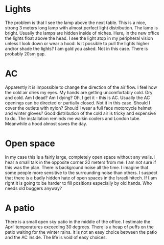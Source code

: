 # Lights

The problem is that I see the lamp above the next table. This is a nice, strong 3 meters long lamp with almost perfect light distribution. The lamp is bright. Usually the lamps are hidden inside of niches. Here, in the new office the lights float above the head. I see the light atop in my peripheral vision unless I look down or wear a hood. Is it possible to pull the lights higher and/or shade the lights? I am gald you asked. Not in this case. There is probably 20sm gap. 

# AC

Apparently it is impossible to change the direction of the air flow. I feel how the cold air dries my eyes. My hands are getting uncomfortably cold. Dry and cold. Am I dead? Am I dying? Oh, I get it - this is AC. Usually the AC openings can be directed or partially closed. Not it in this case. Should I cover the outlets with nylon? Should I wear a full face motorcycle helmet and winter gloves? Good distribution of the cold air is tricky and expensive to do. The installation reminds me walkin coolers and London tube. Meanwhile a hood almost saves the day.

# Open space

In my case this is a fairly large, completely open space without any walls. I hear a small talk in the opposite corner 20 meters from me. I am  not sure if this was the plan. There is background noise all the time. I imagine that some people more sensitive to the surrounding noise than others. I suspect that there is a badly hidden hate of open spaces in the Israeli hitech. If I am right it is going to be harder to fill positions especially by old hands. Who needs old buggers anyway?

# A patio

There is a small open sky patio in the middle of the office. I estimate the April temperatures exceeding 30 degrees. There is a heap of puffs on the patio waiting for the winter rains. It is not an easy choice between the patio and the AC inside. The life is void of easy choices.



